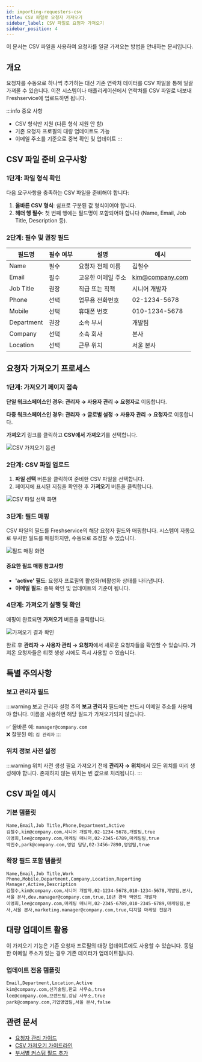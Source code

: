 ```yaml
---
id: importing-requesters-csv
title: CSV 파일로 요청자 가져오기
sidebar_label: CSV 파일로 요청자 가져오기
sidebar_position: 4
---
```


<div className="subtitle">
  이 문서는 CSV 파일을 사용하여 요청자를 일괄 가져오는 방법을 안내하는 문서입니다.
</div>

## 개요

요청자를 수동으로 하나씩 추가하는 대신 기존 연락처 데이터를 CSV 파일을 통해 일괄 가져올 수 있습니다. 이전 시스템이나 애플리케이션에서 연락처를 CSV 파일로 내보내 Freshservice에 업로드하면 됩니다.

:::info 중요 사항
- CSV 형식만 지원 (다른 형식 지원 안 함)
- 기존 요청자 프로필의 대량 업데이트도 가능
- 이메일 주소를 기준으로 중복 확인 및 업데이트
:::

## CSV 파일 준비 요구사항

### 1단계: 파일 형식 확인

다음 요구사항을 충족하는 CSV 파일을 준비해야 합니다:

1. **올바른 CSV 형식**: 쉼표로 구분된 값 형식이어야 합니다.
2. **헤더 행 필수**: 첫 번째 행에는 필드명이 포함되어야 합니다 (Name, Email, Job Title, Description 등).

### 2단계: 필수 및 권장 필드

| 필드명 | 필수 여부 | 설명 | 예시 |
|--------|-----------|------|------|
| Name | 필수 | 요청자 전체 이름 | 김철수 |
| Email | 필수 | 고유한 이메일 주소 | kim@company.com |
| Job Title | 권장 | 직급 또는 직책 | 시니어 개발자 |
| Phone | 선택 | 업무용 전화번호 | 02-1234-5678 |
| Mobile | 선택 | 휴대폰 번호 | 010-1234-5678 |
| Department | 권장 | 소속 부서 | 개발팀 |
| Company | 선택 | 소속 회사 | 본사 |
| Location | 선택 | 근무 위치 | 서울 본사 |

## 요청자 가져오기 프로세스

### 1단계: 가져오기 페이지 접속

**단일 워크스페이스인 경우:**
**관리자 → 사용자 관리 → 요청자**로 이동합니다.

**다중 워크스페이스인 경우:**
**관리자 → 글로벌 설정 → 사용자 관리 → 요청자**로 이동합니다.

**가져오기** 링크를 클릭하고 **CSV에서 가져오기**를 선택합니다.

![CSV 가져오기 옵션](https://s3.amazonaws.com/cdn.freshdesk.com/data/helpdesk/attachments/production/35631581/original/IF9o6-87YQpvnOQS-Wqzrr9prUNvrO9eBw.png?1509086975)

### 2단계: CSV 파일 업로드

1. **파일 선택** 버튼을 클릭하여 준비한 CSV 파일을 선택합니다.
2. 페이지에 표시된 지침을 확인한 후 **가져오기** 버튼을 클릭합니다.

![CSV 파일 선택 화면](https://s3.amazonaws.com/cdn.freshdesk.com/data/helpdesk/attachments/production/35631584/original/UstfSgJfJgHtmxUvazmKiIbKKEEFjrmNGg.png?1509086984)

### 3단계: 필드 매핑

CSV 파일의 필드를 Freshservice의 해당 요청자 필드와 매핑합니다. 시스템이 자동으로 유사한 필드를 매핑하지만, 수동으로 조정할 수 있습니다.

![필드 매핑 화면](https://s3.amazonaws.com/cdn.freshdesk.com/data/helpdesk/attachments/production/50011179377/original/3esC6RF_Z3xOGMhm2fm-fLkFIoYqrIQIRQ.png?1710085545)

#### 중요한 필드 매핑 참고사항
- **'active' 필드**: 요청자 프로필의 활성화/비활성화 상태를 나타냅니다.
- **이메일 필드**: 중복 확인 및 업데이트의 기준이 됩니다.

### 4단계: 가져오기 실행 및 확인

매핑이 완료되면 **가져오기** 버튼을 클릭합니다.

![가져오기 결과 확인](https://s3.amazonaws.com/cdn.freshdesk.com/data/helpdesk/attachments/production/35631594/original/lY-0QSNSj0N3oZi4eszpAo_q5z44FgPpAQ.png?1509087018)

완료 후 **관리자 → 사용자 관리 → 요청자**에서 새로운 요청자들을 확인할 수 있습니다. 가져온 요청자들은 티켓 생성 시에도 즉시 사용할 수 있습니다.

## 특별 주의사항

### 보고 관리자 필드

:::warning 보고 관리자 설정 주의
**보고 관리자** 필드에는 반드시 이메일 주소를 사용해야 합니다. 이름을 사용하면 해당 필드가 가져오기되지 않습니다.

✅ 올바른 예: `manager@company.com`  
❌ 잘못된 예: `김 관리자`
:::

### 위치 정보 사전 설정

:::warning 위치 사전 생성 필요
가져오기 전에 **관리자 → 위치**에서 모든 위치를 미리 생성해야 합니다. 존재하지 않는 위치는 빈 값으로 처리됩니다.
:::

## CSV 파일 예시

### 기본 템플릿
```csv
Name,Email,Job Title,Phone,Department,Active
김철수,kim@company.com,시니어 개발자,02-1234-5678,개발팀,true
이영희,lee@company.com,마케팅 매니저,02-2345-6789,마케팅팀,true
박민수,park@company.com,영업 담당,02-3456-7890,영업팀,true
```

### 확장 필드 포함 템플릿
```csv
Name,Email,Job Title,Work Phone,Mobile,Department,Company,Location,Reporting Manager,Active,Description
김철수,kim@company.com,시니어 개발자,02-1234-5678,010-1234-5678,개발팀,본사,서울 본사,dev.manager@company.com,true,10년 경력 백엔드 개발자
이영희,lee@company.com,마케팅 매니저,02-2345-6789,010-2345-6789,마케팅팀,본사,서울 본사,marketing.manager@company.com,true,디지털 마케팅 전문가
```

## 대량 업데이트 활용

이 가져오기 기능은 기존 요청자 프로필의 대량 업데이트에도 사용할 수 있습니다. 동일한 이메일 주소가 있는 경우 기존 데이터가 업데이트됩니다.

### 업데이트 전용 템플릿
```csv
Email,Department,Location,Active
kim@company.com,신기술팀,판교 사무소,true
lee@company.com,브랜드팀,강남 사무소,true
park@company.com,기업영업팀,서울 본사,false
```

## 관련 문서
- [요청자 관리 가이드](./managing-requesters)
- [CSV 가져오기 가이드라인](./csv-import-guidelines)
- [부서별 커스텀 필드 추가](./adding-custom-fields-departments)
